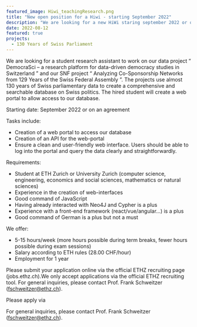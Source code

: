 ```yaml
---
featured_image: Hiwi_teachingResearch.png
title: "New open position for a Hiwi - starting September 2022"
description: "We are looking for a new HiWi staring september 2022 or on agreement."
date: 2022-08-12
featured: true
projects: 
  - 130 Years of Swiss Parliament
---
```


We are looking for a student research assistant to work on our data project “ DemocraSci – a research platform for data-driven democracy studies in Switzerland ” and our SNF project “ Analyzing Co-Sponsorship Networks from 129 Years of the Swiss Federal Assembly ”. The projects use almost 130 years of Swiss parliamentary data to create a comprehensive and searchable database on Swiss politics. The hired student will create a web portal to allow access to our database.

Starting date: September 2022 or on an agreement

Tasks include: 
- Creation of a web portal to access our database
- Creation of an API for the web-portal
- Ensure a clean and user-friendly web interface. Users should be able to log into the portal and query the data clearly and straightforwardly.

Requirements:
- Student at ETH Zurich or University Zurich (computer science, engineering, economics and social sciences, mathematics or natural sciences)
- Experience in the creation of web-interfaces
- Good command of JavaScript
- Having already interacted with Neo4J and Cypher is a plus
- Experience with a front-end framework (react/vue/angular…)  is a plus
- Good command of German is a plus but not a must

We offer: 
- 5-15 hours/week (more hours possible during term breaks, fewer hours possible during exam sessions)
- Salary according to ETH rules (28.00 CHF/hour)
- Employment for 1 year


Please submit your application online via the official ETHZ recruiting page (jobs.ethz.ch).We only accept applications via the official ETHZ recruiting tool. 
For general inquiries, please contact Prof. Frank Schweitzer (fschweitzer@ethz.ch). 

Please apply via 

 For general inquiries, please contact Prof. Frank Schweitzer (fschweitzer@ethz.ch).
 

